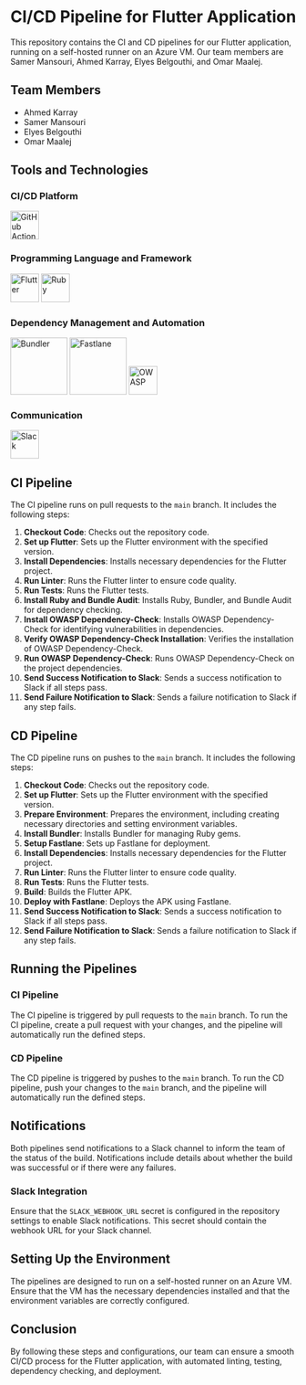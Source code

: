 # CI/CD Pipeline for Flutter Application

This repository contains the CI and CD pipelines for our Flutter application, running on a self-hosted runner on an Azure VM. Our team members are Samer Mansouri, Ahmed Karray, Elyes Belgouthi, and Omar Maalej.

## Team Members

- Ahmed Karray
- Samer Mansouri
- Elyes Belgouthi
- Omar Maalej

## Tools and Technologies

### CI/CD Platform
<img src="https://github.githubassets.com/images/modules/logos_page/GitHub-Mark.png" alt="GitHub Actions" width="50"/>

### Programming Language and Framework
<img src="https://storage.googleapis.com/cms-storage-bucket/0dbfcc7a59cd1cf16282.png" alt="Flutter" width="50"/>
<img src="https://www.ruby-lang.org/images/header-ruby-logo.png" alt="Ruby" width="50"/>

### Dependency Management and Automation
<img src="https://bundler.io/images/logo-black.png" alt="Bundler" width="100"/>
<img src="https://fastlane.tools/assets/img/fastlane_text.png" alt="Fastlane" width="100"/>
<img src="https://www.owasp.org/themes/owasp/assets/images/logo.png" alt="OWASP" width="50"/>

### Communication
<img src="https://a.slack-edge.com/80588/marketing/img/icons/icon_slack_hash_colored.png" alt="Slack" width="50"/>

## CI Pipeline

The CI pipeline runs on pull requests to the `main` branch. It includes the following steps:

1. **Checkout Code**: Checks out the repository code.
2. **Set up Flutter**: Sets up the Flutter environment with the specified version.
3. **Install Dependencies**: Installs necessary dependencies for the Flutter project.
4. **Run Linter**: Runs the Flutter linter to ensure code quality.
5. **Run Tests**: Runs the Flutter tests.
6. **Install Ruby and Bundle Audit**: Installs Ruby, Bundler, and Bundle Audit for dependency checking.
7. **Install OWASP Dependency-Check**: Installs OWASP Dependency-Check for identifying vulnerabilities in dependencies.
8. **Verify OWASP Dependency-Check Installation**: Verifies the installation of OWASP Dependency-Check.
9. **Run OWASP Dependency-Check**: Runs OWASP Dependency-Check on the project dependencies.
10. **Send Success Notification to Slack**: Sends a success notification to Slack if all steps pass.
11. **Send Failure Notification to Slack**: Sends a failure notification to Slack if any step fails.

## CD Pipeline

The CD pipeline runs on pushes to the `main` branch. It includes the following steps:

1. **Checkout Code**: Checks out the repository code.
2. **Set up Flutter**: Sets up the Flutter environment with the specified version.
3. **Prepare Environment**: Prepares the environment, including creating necessary directories and setting environment variables.
4. **Install Bundler**: Installs Bundler for managing Ruby gems.
5. **Setup Fastlane**: Sets up Fastlane for deployment.
6. **Install Dependencies**: Installs necessary dependencies for the Flutter project.
7. **Run Linter**: Runs the Flutter linter to ensure code quality.
8. **Run Tests**: Runs the Flutter tests.
9. **Build**: Builds the Flutter APK.
10. **Deploy with Fastlane**: Deploys the APK using Fastlane.
11. **Send Success Notification to Slack**: Sends a success notification to Slack if all steps pass.
12. **Send Failure Notification to Slack**: Sends a failure notification to Slack if any step fails.

## Running the Pipelines

### CI Pipeline

The CI pipeline is triggered by pull requests to the `main` branch. To run the CI pipeline, create a pull request with your changes, and the pipeline will automatically run the defined steps.

### CD Pipeline

The CD pipeline is triggered by pushes to the `main` branch. To run the CD pipeline, push your changes to the `main` branch, and the pipeline will automatically run the defined steps.

## Notifications

Both pipelines send notifications to a Slack channel to inform the team of the status of the build. Notifications include details about whether the build was successful or if there were any failures.

### Slack Integration

Ensure that the `SLACK_WEBHOOK_URL` secret is configured in the repository settings to enable Slack notifications. This secret should contain the webhook URL for your Slack channel.

## Setting Up the Environment

The pipelines are designed to run on a self-hosted runner on an Azure VM. Ensure that the VM has the necessary dependencies installed and that the environment variables are correctly configured.

## Conclusion

By following these steps and configurations, our team can ensure a smooth CI/CD process for the Flutter application, with automated linting, testing, dependency checking, and deployment.
